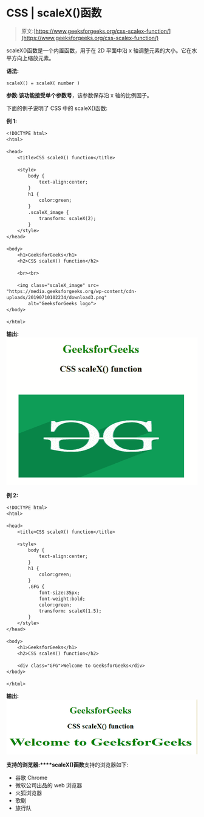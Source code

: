# CSS | scaleX()函数

> 原文:[https://www.geeksforgeeks.org/css-scalex-function/](https://www.geeksforgeeks.org/css-scalex-function/)

scaleX()函数是一个内置函数，用于在 2D 平面中沿 x 轴调整元素的大小。它在水平方向上缩放元素。

**语法:**

```
scaleX() = scaleX( number )
```

**参数:**该功能接受单个参数**号**，该参数保存沿 x 轴的比例因子。

下面的例子说明了 CSS 中的 scaleX()函数:

**例 1:**

```
<!DOCTYPE html> 
<html> 

<head> 
    <title>CSS scaleX() function</title> 

    <style> 
        body {
            text-align:center;
        }
        h1 {
            color:green;
        }
        .scaleX_image {
            transform: scaleX(2);
        }
    </style> 
</head> 

<body> 
    <h1>GeeksforGeeks</h1>
    <h2>CSS scaleX() function</h2>

    <br><br>

    <img class="scaleX_image" src= 
"https://media.geeksforgeeks.org/wp-content/cdn-uploads/20190710102234/download3.png"
        alt="GeeksforGeeks logo"> 
</body> 

</html>
```

**输出:**
![](img/b1d18a1f43068cdb175f444ab0ec1405.png)

**例 2:**

```
<!DOCTYPE html> 
<html> 

<head> 
    <title>CSS scaleX() function</title> 

    <style> 
        body {
            text-align:center;
        }
        h1 {
            color:green;
        }
        .GFG {
            font-size:35px;
            font-weight:bold;
            color:green;
            transform: scaleX(1.5);
        }
    </style> 
</head> 

<body> 
    <h1>GeeksforGeeks</h1>
    <h2>CSS scaleX() function</h2>

    <div class="GFG">Welcome to GeeksforGeeks</div> 
</body> 

</html>
```

**输出:**
![](img/2239bf33e749f630e26bc17928b3a406.png)

**支持的浏览器:****scaleX()函数**支持的浏览器如下:

*   谷歌 Chrome
*   微软公司出品的 web 浏览器
*   火狐浏览器
*   歌剧
*   旅行队